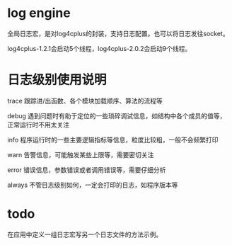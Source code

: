 # log engine
全局日志宏，是对log4cplus的封装，支持日志配置。也可以将日志发往socket。

log4cplus-1.2.1会启动5个线程，log4cplus-2.0.2会启动9个线程。

# 日志级别使用说明
trace 跟踪进/出函数、各个模块加载顺序、算法的流程等

debug 遇到问题时有助于定位的一些琐碎调试信息，如结构中各个成员的值等，正常运行时不用太关注

info 程序运行时的一些主要逻辑指标等信息，粒度比较粗，一般不会频繁打印

warn 告警信息，可能触发某些上限等，需要密切关注

error 错误信息，参数错误或者调用错误等，需要仔细分析

always 不管日志级别如何，一定会打印的日志，如程序版本等

# todo
在应用中定义一组日志宏写另一个日志文件的方法示例。
